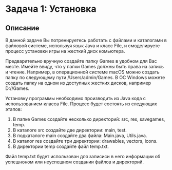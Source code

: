 # Задача 1: Установка
## Описание
В данной задаче Вы потренируетесь работать с файлами и каталогами в файловой системе, используя язык Java и класс File, и смоделируете процесс установки игры на жесткий диск комьютера.

Предварительно вручную создайте папку Games в удобном для Вас месте. Имейте ввиду, что у папки Games должны быть права на запись и чтение. Например, в операционной системе macOS можно создать папку по следующему пути /Users/admin/Games. В ОС Windows можете создать папку на одном из доступных жестких дисков, например D://Games.

Установку программы необходимо производить из Java кода с использованием класса File. Процесс будет состоять из следующих этапов:

1. В папке Games создайте несколько директорий: src, res, savegames, temp.
1. В каталоге src создайте две директории: main, test.
1. В подкаталоге main создайте два файла: Main.java, Utils.java.
1. В каталог res создайте три директории: drawables, vectors, icons.
1. В директории temp создайте файл temp.txt.

Файл temp.txt будет использован для записиси в него информации об успешноном или неуспешном создании файлов и директорий.
